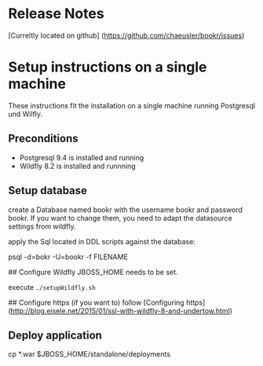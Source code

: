# Release Notes
[Curreltly located on github] (https://github.com/chaeusler/bookr/issues)

# Setup instructions on a single machine
These instructions fit the installation on a single machine running Postgresql und Wilfly.

## Preconditions
- Postgresql 9.4 is installed and running
- Wildfly 8.2 is installed and runnning

## Setup database
create a Database named bookr with the username bookr and password bookr. If you want to change them, you need to adapt the datasource settings from wildfly.

apply the Sql located in DDL scripts against the database:

psql -d=bokr -U=bookr -f FILENAME

## Configure Wildfly
JBOSS_HOME needs to be set.

execute `./setupWildfly.sh`

## Configure https (if you want to)
follow [Configuring https] (http://blog.eisele.net/2015/01/ssl-with-wildfly-8-and-undertow.html)

## Deploy application
cp *.war $JBOSS_HOME/standalone/deployments